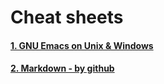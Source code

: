 # Cheat sheets

#### [1. GNU Emacs on Unix & Windows](./win-emacs.MD)

#### [2. Markdown - by github](https://help.github.com/en/github/writing-on-github/basic-writing-and-formatting-syntax)

